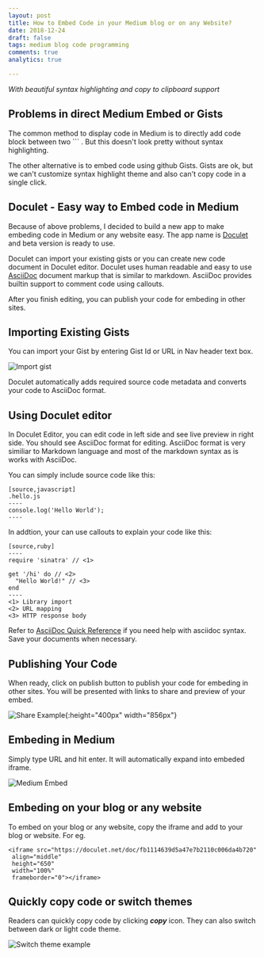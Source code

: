 ```yaml
---
layout: post
title: How to Embed Code in your Medium blog or on any Website?
date: 2018-12-24
draft: false
tags: medium blog code programming
comments: true
analytics: true

---
```


*With beautiful syntax highlighting and copy to clipboard support* 

## Problems in direct Medium Embed or Gists

The common method to display code in Medium is to directly add code block  between two ``` . But this doesn't look pretty without syntax highlighting.

The other alternative is to embed code using github Gists. Gists are ok, but we can't customize syntax highlight theme and also can't copy code in a single click. 



## Doculet - Easy way to Embed code in Medium

Because of above problems, I decided to build a new app to make embeding code in Medium or any website easy. The app name is [Doculet](https://doculet.net/about) and beta version is ready to use. 

Doculet can import your existing gists or you can create new code document in Doculet editor. Doculet uses human readable and easy to use [AsciiDoc](https://asciidoctor.org/docs/asciidoc-syntax-quick-reference/#source-code) document markup that is similar to markdown. AsciiDoc provides builtin support to comment code using callouts. 

After you finish editing, you can publish your code for embeding in other sites. 



## Importing Existing Gists 

You can import your Gist by entering Gist Id or URL in Nav header text box.



![Import gist](https://raw.githubusercontent.com/erajasekar/erajasekar.github.io/master/assets/images/doculet-intro/gist-import.gif)



Doculet automatically adds required source code metadata and converts your code to AsciiDoc format.



## Using Doculet editor

In Doculet Editor, you can edit code in left side and see live preview in right side. You should see AsciiDoc format for editing. AsciiDoc format is very similiar to Markdown language and most of the markdown syntax as is works with AsciiDoc. 

You can simply include source code like this:

```
[source,javascript]
.hello.js
----
console.log('Hello World');
----
```



In addtion, your can use callouts to explain your code like this:

```
[source,ruby]
----
require 'sinatra' // <1>

get '/hi' do // <2>
  "Hello World!" // <3>
end
----
<1> Library import
<2> URL mapping
<3> HTTP response body
```



Refer to [AsciiDoc Quick Reference](https://asciidoctor.org/docs/asciidoc-syntax-quick-reference/#source-code) if you need help with asciidoc syntax. Save your documents when necessary.



## Publishing Your Code

When ready, click on publish button to publish your code for embeding in other sites. You will be presented with links to share and preview of your embed. 



![Share Example](https://raw.githubusercontent.com/erajasekar/erajasekar.github.io/master/assets/images/doculet-intro/share-example1.png){:height="400px" width="856px"}

## Embeding in Medium

Simply type URL and hit enter. It will automatically expand into embeded iframe.

![Medium Embed](https://uc9da18d401356e88b0c329a6280.dl.dropboxusercontent.com/cd/0/inline/AYEqbJTiT99zsUMOMBGEE_XdcizBovATWsh1gEM7gdniIqwns2Kwd2T-Y2XC5M-LaaJn9IIpnRs7JwXQBjbAbU6gyXBT9V7Yp4DP_UXQMjs0w5CY1NXb6Jld-bBgOdCKl7etmuyTao0Nigkd2Md4j5YYb5IOsjfNhCGKMYTs81FzQkWEQDrVxM3EcKywVusf-gk/file)



## Embeding on your blog or any website

To embed on your blog or any website, copy the iframe and add to your blog or website. For eg.

```
<iframe src="https://doculet.net/doc/fb1114639d5a47e7b2110c006da4b720"
 align="middle"
 height="650"
 width="100%"
 frameborder="0"></iframe> 
```



## Quickly copy code or switch themes

Readers can quickly copy code by clicking ***copy*** icon. They can also switch between dark or light code theme.

![Switch theme example](https://uc43edce11f4edf2388baab9d42f.dl.dropboxusercontent.com/cd/0/inline/AYHcOzhm5TjngG0ruWj5OYwRniFsu3eym4q-Jg9RlFwjaD5ejudXCyJ3_FIFGMOuRkHxaCMfcwH3z9bvRW5gVzLPYmpxM0HYOf5-rhYmlUhY8HLVX8mXssyZOGIvg7o8A4ywmTzJEeOcu-VoWdDIZk13-eKnaOwCzx8WPlaoJsYQBnllG0jUx1IaB9671kV6fjA/file)





